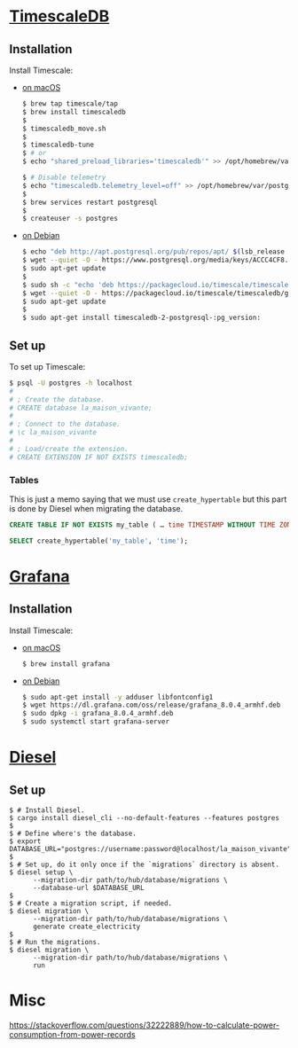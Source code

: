 # [TimescaleDB](https://github.com/timescale/timescaledb)

## Installation

Install Timescale:

* [on macOS](https://docs.timescale.com/timescaledb/latest/how-to-guides/install-timescaledb/self-hosted/macos/installation-homebrew/#homebrew)

  ```sh
  $ brew tap timescale/tap
  $ brew install timescaledb
  $
  $ timescaledb_move.sh
  $
  $ timescaledb-tune
  $ # or 
  $ echo "shared_preload_libraries='timescaledb'" >> /opt/homebrew/var/postgres/postgresql.conf
  
  $ # Disable telemetry
  $ echo "timescaledb.telemetry_level=off" >> /opt/homebrew/var/postgres/postgresql.conf
  $
  $ brew services restart postgresql
  $
  $ createuser -s postgres
  ```
  
* [on Debian](https://docs.timescale.com/timescaledb/latest/how-to-guides/install-timescaledb/self-hosted/debian/installation-apt-debian/#apt-installation-debian)

  ```sh
  $ echo "deb http://apt.postgresql.org/pub/repos/apt/ $(lsb_release -c -s)-pgdg main" | sudo tee /etc/apt/sources.list.d/pgdg.list
  $ wget --quiet -O - https://www.postgresql.org/media/keys/ACCC4CF8.asc | sudo apt-key add -
  $ sudo apt-get update
  $
  $ sudo sh -c "echo 'deb https://packagecloud.io/timescale/timescaledb/debian/ `lsb_release -c -s` main' > /etc/apt/sources.list.d/timescaledb.list"
  $ wget --quiet -O - https://packagecloud.io/timescale/timescaledb/gpgkey | sudo apt-key add -
  $ sudo apt-get update
  $
  $ sudo apt-get install timescaledb-2-postgresql-:pg_version:
  ```

## Set up

To set up Timescale:

```sh
$ psql -U postgres -h localhost
#
# ; Create the database.
# CREATE database la_maison_vivante;
#
# ; Connect to the database.
# \c la_maison_vivante
#
# ; Load/create the extension.
# CREATE EXTENSION IF NOT EXISTS timescaledb;
```

### Tables

This is just a memo saying that we must use `create_hypertable` but
this part is done by Diesel when migrating the database.

```sql
CREATE TABLE IF NOT EXISTS my_table ( … time TIMESTAMP WITHOUT TIME ZONE NOT NULL … );

SELECT create_hypertable('my_table', 'time');
```

# [Grafana](https://grafana.com/grafana/)

## Installation

Install Timescale:

* [on macOS](https://grafana.com/grafana/download?pg=get&plcmt=selfmanaged-box1-cta1&platform=mac)

  ```sh
  $ brew install grafana
  ```

* [on Debian](https://grafana.com/grafana/download?pg=get&platform=arm&plcmt=selfmanaged-box1-cta1)

  ```sh
  $ sudo apt-get install -y adduser libfontconfig1
  $ wget https://dl.grafana.com/oss/release/grafana_8.0.4_armhf.deb
  $ sudo dpkg -i grafana_8.0.4_armhf.deb
  $ sudo systemctl start grafana-server
  ```

# [Diesel](https://diesel.rs/)

## Set up

```shell
$ # Install Diesel.
$ cargo install diesel_cli --no-default-features --features postgres
$
$ # Define where's the database.
$ export DATABASE_URL="postgres://username:password@localhost/la_maison_vivante"
$
$ # Set up, do it only once if the `migrations` directory is absent.
$ diesel setup \
      --migration-dir path/to/hub/database/migrations \
      --database-url $DATABASE_URL
$ 
$ # Create a migration script, if needed.
$ diesel migration \
      --migration-dir path/to/hub/database/migrations \
      generate create_electricity
$
$ # Run the migrations.
$ diesel migration \
      --migration-dir path/to/hub/database/migrations \
      run
```

## 

# Misc

https://stackoverflow.com/questions/32222889/how-to-calculate-power-consumption-from-power-records
